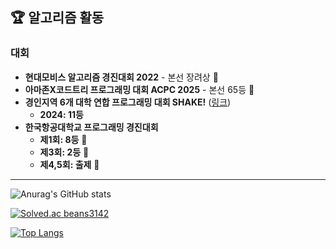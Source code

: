## 🏆 알고리즘 활동

### 대회
- **현대모비스 알고리즘 경진대회 2022** - 본선 장려상 🥉
- **아마존X코드트리 프로그래밍 대회 ACPC 2025** - 본선 65등 🏅
- **경인지역 6개 대학 연합 프로그래밍 대회 SHAKE!** ([링크](https://shake.codes/))
  - **2024: 11등** 
- **한국항공대학교 프로그래밍 경진대회**
  - **제1회: 8등** 🏅
  - **제3회: 2등** 🥈
  - **제4,5회: 출제** 📝

---


![Anurag's GitHub stats](https://github-readme-stats.vercel.app/api?username=beans3142&show_icons=true&theme=radical)

[![Solved.ac beans3142](http://mazassumnida.wtf/api/generate_badge?boj=beans3142)](https://solved.ac/beans3142)

[![Top Langs](https://github-readme-stats.vercel.app/api/top-langs/?username=beans3142&layout=compact&theme=dracula)](https://github.com/metleeha)
